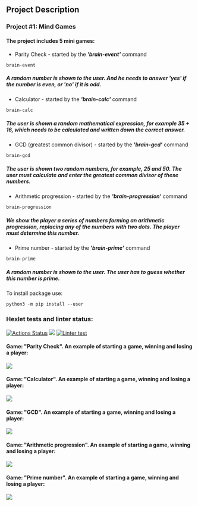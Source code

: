 ## Project Description

### Project #1: Mind Games
#### The project includes 5 mini games: 
- Parity Check - started by the ***'brain-event'*** command
```
brain-event
```

##### *A random number is shown to the user. And he needs to answer 'yes' if the number is even, or 'no' if it is odd.*
- Calculator - started by the ***'brain-calc'*** command
```
brain-calc
```

##### *The user is shown a random mathematical expression, for example 35 + 16, which needs to be calculated and written down the correct answer.*
- GCD (greatest common divisor) - started by the ***'brain-gcd'*** command
```
brain-gcd
```
##### *The user is shown two random numbers, for example, 25 and 50. The user must calculate and enter the greatest common divisor of these numbers.*
- Arithmetic progression - started by the ***'brain-progression'*** command
```
brain-progression
```

##### *We show the player a series of numbers forming an arithmetic progression, replacing any of the numbers with two dots. The player must determine this number.*
- Prime number - started by the ***'brain-prime'*** command
```
brain-prime
```
##### *A random number is shown to the user. The user has to guess whether this number is prime.*

To install package use: 
```
python3 -m pip install --user
```



### Hexlet tests and linter status:
[![Actions Status](https://github.com/Dudewanted/python-project-lvl1/workflows/hexlet-check/badge.svg)](https://github.com/Dudewanted/python-project-lvl1/actions)
<a href="https://codeclimate.com/github/codeclimate/codeclimate/maintainability"><img src="https://api.codeclimate.com/v1/badges/a99a88d28ad37a79dbf6/maintainability" /></a>
[![Linter test](https://github.com/Dudewanted/python-project-lvl1/actions/workflows/github-linter.yml/badge.svg?branch=main&event=push)](https://github.com/Dudewanted/python-project-lvl1/actions/workflows/github-linter.yml)



#### Game: "Parity Check". An example of starting a game, winning and losing a player:
<a href="https://asciinema.org/a/488790" target="_blank"><img src="https://asciinema.org/a/488790.svg" /></a>

#### Game: "Calculator". An example of starting a game, winning and losing a player:
<a href="https://asciinema.org/a/mALlpBmKXfHK3Q3LeNZmUAzgq" target="_blank"><img src="https://asciinema.org/a/mALlpBmKXfHK3Q3LeNZmUAzgq.svg" /></a>

#### Game: "GCD". An example of starting a game, winning and losing a player:
<a href="https://asciinema.org/a/kOqwSQrzvUtO3nqxXLjfAb4yO" target="_blank"><img src="https://asciinema.org/a/kOqwSQrzvUtO3nqxXLjfAb4yO.svg" /></a>

#### Game: "Arithmetic progression". An example of starting a game, winning and losing a player:
<a href="https://asciinema.org/a/488790" target="_blank"><img src="https://asciinema.org/a/488790.svg" /></a>

#### Game: "Prime number". An example of starting a game, winning and losing a player:
<a href="https://asciinema.org/a/UUz66sx5S3YG7IwuWQL68rvga" target="_blank"><img src="https://asciinema.org/a/UUz66sx5S3YG7IwuWQL68rvga.svg" /></a>
